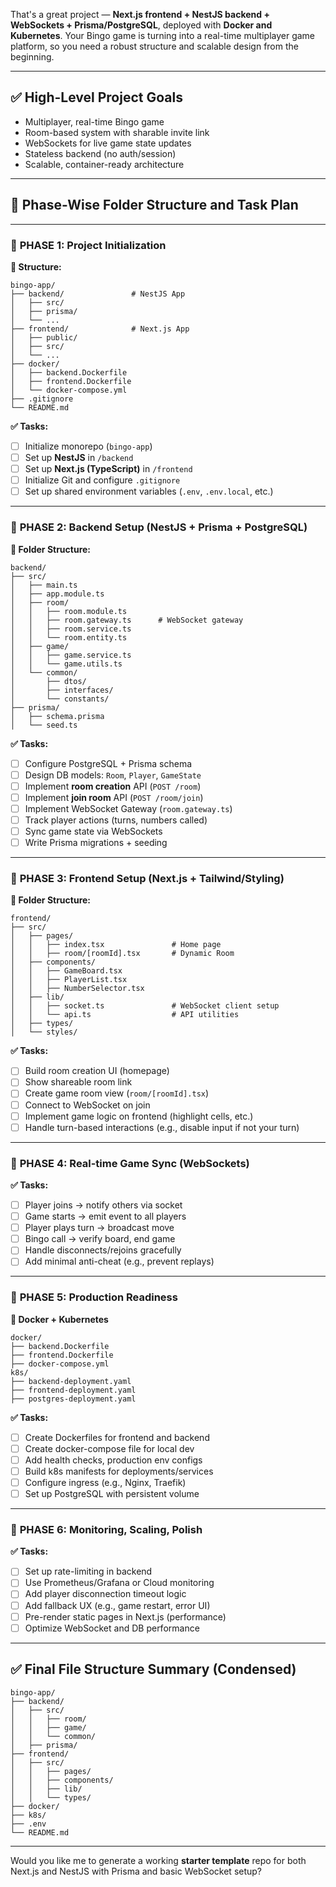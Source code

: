 That's a great project — **Next.js frontend + NestJS backend + WebSockets + Prisma/PostgreSQL**, deployed with **Docker and Kubernetes**. Your Bingo game is turning into a real-time multiplayer game platform, so you need a robust structure and scalable design from the beginning.

---

## ✅ High-Level Project Goals

- Multiplayer, real-time Bingo game
- Room-based system with sharable invite link
- WebSockets for live game state updates
- Stateless backend (no auth/session)
- Scalable, container-ready architecture

---

## 📁 Phase-Wise Folder Structure and Task Plan

---

### 🔹 **PHASE 1: Project Initialization**

**🧱 Structure:**

```
bingo-app/
├── backend/               # NestJS App
│   ├── src/
│   ├── prisma/
│   └── ...
├── frontend/              # Next.js App
│   ├── public/
│   ├── src/
│   └── ...
├── docker/
│   ├── backend.Dockerfile
│   ├── frontend.Dockerfile
│   └── docker-compose.yml
├── .gitignore
└── README.md
```

**✅ Tasks:**

- [ ] Initialize monorepo (`bingo-app`)
- [ ] Set up **NestJS** in `/backend`
- [ ] Set up **Next.js (TypeScript)** in `/frontend`
- [ ] Initialize Git and configure `.gitignore`
- [ ] Set up shared environment variables (`.env`, `.env.local`, etc.)

---

### 🔹 **PHASE 2: Backend Setup (NestJS + Prisma + PostgreSQL)**

**📁 Folder Structure:**

```
backend/
├── src/
│   ├── main.ts
│   ├── app.module.ts
│   ├── room/
│   │   ├── room.module.ts
│   │   ├── room.gateway.ts      # WebSocket gateway
│   │   ├── room.service.ts
│   │   └── room.entity.ts
│   ├── game/
│   │   ├── game.service.ts
│   │   └── game.utils.ts
│   └── common/
│       ├── dtos/
│       ├── interfaces/
│       └── constants/
├── prisma/
│   ├── schema.prisma
│   └── seed.ts
```

**✅ Tasks:**

- [ ] Configure PostgreSQL + Prisma schema
- [ ] Design DB models: `Room`, `Player`, `GameState`
- [ ] Implement **room creation** API (`POST /room`)
- [ ] Implement **join room** API (`POST /room/join`)
- [ ] Implement WebSocket Gateway (`room.gateway.ts`)
- [ ] Track player actions (turns, numbers called)
- [ ] Sync game state via WebSockets
- [ ] Write Prisma migrations + seeding

---

### 🔹 **PHASE 3: Frontend Setup (Next.js + Tailwind/Styling)**

**📁 Folder Structure:**

```
frontend/
├── src/
│   ├── pages/
│   │   ├── index.tsx               # Home page
│   │   ├── room/[roomId].tsx       # Dynamic Room
│   ├── components/
│   │   ├── GameBoard.tsx
│   │   ├── PlayerList.tsx
│   │   ├── NumberSelector.tsx
│   ├── lib/
│   │   ├── socket.ts               # WebSocket client setup
│   │   └── api.ts                  # API utilities
│   ├── types/
│   └── styles/
```

**✅ Tasks:**

- [ ] Build room creation UI (homepage)
- [ ] Show shareable room link
- [ ] Create game room view (`room/[roomId].tsx`)
- [ ] Connect to WebSocket on join
- [ ] Implement game logic on frontend (highlight cells, etc.)
- [ ] Handle turn-based interactions (e.g., disable input if not your turn)

---

### 🔹 **PHASE 4: Real-time Game Sync (WebSockets)**

**✅ Tasks:**

- [ ] Player joins → notify others via socket
- [ ] Game starts → emit event to all players
- [ ] Player plays turn → broadcast move
- [ ] Bingo call → verify board, end game
- [ ] Handle disconnects/rejoins gracefully
- [ ] Add minimal anti-cheat (e.g., prevent replays)

---

### 🔹 **PHASE 5: Production Readiness**

**📁 Docker + Kubernetes**

```
docker/
├── backend.Dockerfile
├── frontend.Dockerfile
├── docker-compose.yml
k8s/
├── backend-deployment.yaml
├── frontend-deployment.yaml
├── postgres-deployment.yaml
```

**✅ Tasks:**

- [ ] Create Dockerfiles for frontend and backend
- [ ] Create docker-compose file for local dev
- [ ] Add health checks, production env configs
- [ ] Build k8s manifests for deployments/services
- [ ] Configure ingress (e.g., Nginx, Traefik)
- [ ] Set up PostgreSQL with persistent volume

---

### 🔹 **PHASE 6: Monitoring, Scaling, Polish**

**✅ Tasks:**

- [ ] Set up rate-limiting in backend
- [ ] Use Prometheus/Grafana or Cloud monitoring
- [ ] Add player disconnection timeout logic
- [ ] Add fallback UX (e.g., game restart, error UI)
- [ ] Pre-render static pages in Next.js (performance)
- [ ] Optimize WebSocket and DB performance

---

## ✅ Final File Structure Summary (Condensed)

```
bingo-app/
├── backend/
│   ├── src/
│   │   ├── room/
│   │   ├── game/
│   │   └── common/
│   ├── prisma/
├── frontend/
│   ├── src/
│   │   ├── pages/
│   │   ├── components/
│   │   ├── lib/
│   │   └── types/
├── docker/
├── k8s/
├── .env
└── README.md
```

---

Would you like me to generate a working **starter template** repo for both Next.js and NestJS with Prisma and basic WebSocket setup?
